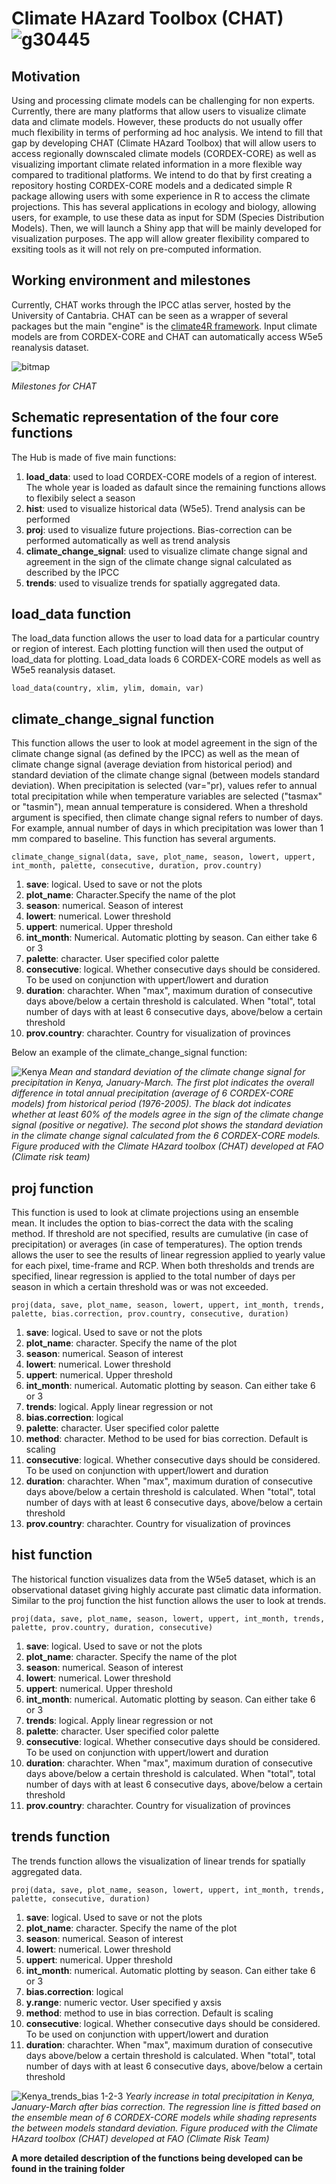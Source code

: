 

# Climate HAzard Toolbox (CHAT) ![g30445](https://user-images.githubusercontent.com/83447905/164390600-fb7c4fb0-28db-466c-89f7-51cc937b7f45.png)

## Motivation
Using and processing climate models can be challenging for non experts. Currently, there are many platforms that allow users to visualize climate data and climate models. However, these products do not usually offer much flexibility in terms of performing ad hoc analysis. We intend to fill that gap by developing CHAT (Climate HAzard Toolbox) that will allow users to access regionally downscaled climate models (CORDEX-CORE) as well as visualizing important climate related information in a more flexible way compared to traditional platforms. 
We intend to do that by first creating a repository hosting CORDEX-CORE models and a dedicated simple R package allowing users with some experience in R to access the climate projections. This has several applications in ecology and biology, allowing users, for example, to use these data as input for SDM (Species Distribution Models). Then, we will launch a Shiny app that will be mainly developed for visualization purposes. The app will allow greater flexibility compared to exsiting tools as it will not rely on pre-computed information. 

## Working environment and milestones
Currently, CHAT works through the IPCC atlas server, hosted by the University of Cantabria. CHAT can be seen as a wrapper of several packages but the main "engine" is the [climate4R framework](https://github.com/SantanderMetGroup/climate4R).  Input climate models are from CORDEX-CORE and CHAT can automatically access W5e5 reanalysis dataset. 

![bitmap](https://user-images.githubusercontent.com/83447905/158554731-7dc0e6ae-1e6f-42f8-b625-adadf981b3dc.png)

*Milestones for CHAT*


## Schematic representation of the four core functions 


The Hub is made of five main functions:

1. **load_data**: used to load CORDEX-CORE models of a region of interest. The whole year is loaded as dafault since the remaining functions allows to flexibily select a season
2. **hist**: used to visualize historical data (W5e5). Trend analysis can be performed
3. **proj**: used to visualize future projections. Bias-correction can be performed automatically as well as trend analysis
4. **climate_change_signal**: used to visualize climate change signal and agreement in the sign of the climate change signal calculated as described by the IPCC
5. **trends**: used to visualize trends for spatially aggregated data. 

## load_data function

The load_data function allows the user to load data for a particular country or region of interest. Each plotting function will then used the output of load_data for plotting. Load_data loads 6 CORDEX-CORE models as well as W5e5 reanalysis dataset. 

`load_data(country, xlim, ylim, domain, var)`

## climate_change_signal function 

This function allows the user to look at model agreement in the sign of the climate change signal (as defined by the IPCC) as well as the mean of climate change signal (average deviation from historical period) and standard deviation of the climate change signal (between models standard deviation). When precipitation is selected (var="pr), values refer to annual total precipitation while when temperature variables are selected ("tasmax" or "tasmin"), mean annual temperature is considered. When a threshold argument is specified, then climate change signal refers to number of days. For example, annual number of days in which precipitation was lower than 1 mm compared to baseline. This function has several arguments. 

`climate_change_signal(data, save, plot_name, season, lowert, uppert, int_month, palette, consecutive, duration, prov.country)`

1. **save**: logical. Used to save or not the plots
2. **plot_name**: Character.Specify the name of the plot
3. **season**: numerical. Season of interest
4. **lowert**: numerical. Lower threshold
5. **uppert**: numerical. Upper threshold
6. **int_month**: Numerical. Automatic plotting by season. Can either take 6 or 3
7. **palette**: character. User specified color palette
8. **consecutive**: logical. Whether consecutive days should be considered. To be used on conjunction with uppert/lowert and duration
9. **duration**: charachter. When "max", maximum duration of consecutive days above/below a certain threshold is calculated. When "total", total number of days with at least 6 consecutive days, above/below a certain threshold
10. **prov.country**: charachter. Country for visualization of provinces

Below an example of the climate_change_signal function:

![Kenya](https://user-images.githubusercontent.com/83447905/157858189-590c3fb9-87a8-4f3e-8443-8c27fb337125.png)
*Mean and standard deviation of the climate change signal for precipitation in Kenya, January-March. The first plot indicates the overall difference in total annual precipitation (average of 6 CORDEX-CORE models) from historical period (1976-2005). The black dot indicates whether at least 60% of the models agree in the sign of the climate change signal (positive or negative). The second plot shows the standard deviation in the climate change signal calculated from the 6 CORDEX-CORE models. Figure produced with the Climate HAzard toolbox (CHAT) developed at FAO (Climate risk team)*


## proj function

This function is used to look at climate projections using an ensemble mean. It includes the option to bias-correct the data with the scaling method. If threshold are not specified, results are cumulative (in case of precipitation) or averages (in case of temperatures). The option trends allows the user to see the results of linear regression applied to yearly value for each pixel, time-frame and RCP. When both thresholds and trends are specified, linear regression is applied to the total number of days per season in which a certain threshold was or was not exceeded. 

`proj(data, save, plot_name, season, lowert, uppert, int_month, trends, palette, bias.correction, prov.country, consecutive, duration)`

1. **save**: logical. Used to save or not the plots
2. **plot_name**: character. Specify the name of the plot
3. **season**: numerical. Season of interest
4. **lowert**: numerical. Lower threshold
5. **uppert**: numerical. Upper threshold
6. **int_month**: numerical. Automatic plotting by season. Can either take 6 or 3
7. **trends**: logical. Apply linear regression or not
8. **bias.correction**: logical
9. **palette**: character. User specified color palette
10. **method**: character. Method to be used for bias correction. Default is scaling
11. **consecutive**: logical. Whether consecutive days should be considered. To be used on conjunction with uppert/lowert and duration
12. **duration**: charachter. When "max", maximum duration of consecutive days above/below a certain threshold is calculated. When "total", total number of days with at least 6 consecutive days, above/below a certain threshold
13. **prov.country**: charachter. Country for visualization of provinces


## hist function

The historical function visualizes data from the W5e5 dataset, which is an observational dataset giving highly accurate past climatic data information. Similar to the proj function the hist function allows the user to look at trends. 

`proj(data, save, plot_name, season, lowert, uppert, int_month, trends, palette, prov.country, duration, consecutive)`

1. **save**: logical. Used to save or not the plots
2. **plot_name**: character. Specify the name of the plot
3. **season**: numerical. Season of interest
4. **lowert**: numerical. Lower threshold
5. **uppert**: numerical. Upper threshold
6. **int_month**: numerical. Automatic plotting by season. Can either take 6 or 3
7. **trends**: logical. Apply linear regression or not
8. **palette**: character. User specified color palette
9.  **consecutive**: logical. Whether consecutive days should be considered. To be used on conjunction with uppert/lowert and duration
10. **duration**: charachter. When "max", maximum duration of consecutive days above/below a certain threshold is calculated. When "total", total number of days with at least 6 consecutive days, above/below a certain threshold
11. **prov.country**: charachter. Country for visualization of provinces

## trends function

The trends function allows the visualization of linear trends for spatially aggregated data. 

`proj(data, save, plot_name, season, lowert, uppert, int_month, trends, palette, consecutive, duration)`

1. **save**: logical. Used to save or not the plots
2. **plot_name**: character. Specify the name of the plot
3. **season**: numerical. Season of interest
4. **lowert**: numerical. Lower threshold
5. **uppert**: numerical. Upper threshold
6. **int_month**: numerical. Automatic plotting by season. Can either take 6 or 3
7. **bias.correction**: logical
8. **y.range**: numeric vector. User specified y axsis
9. **method**: method to use in bias correction. Default is scaling
10.  **consecutive**: logical. Whether consecutive days should be considered. To be used on conjunction with uppert/lowert and duration
11. **duration**: charachter. When "max", maximum duration of consecutive days above/below a certain threshold is calculated. When "total", total number of days with at least 6 consecutive days, above/below a certain threshold



![Kenya_trends_bias 1-2-3](https://user-images.githubusercontent.com/83447905/161943534-a86086c4-4578-4f27-9dfa-bf44f8d399ec.png)
*Yearly increase in total precipitation in Kenya, January-March after bias correction. The regression line is fitted based on the ensemble mean of 6 CORDEX-CORE models while shading represents the between models standard deviation. Figure produced with the Climate HAzard toolbox (CHAT) developed at FAO (Climate Risk Team)*

**A more detailed description of the functions being developed can be found in the training folder**

